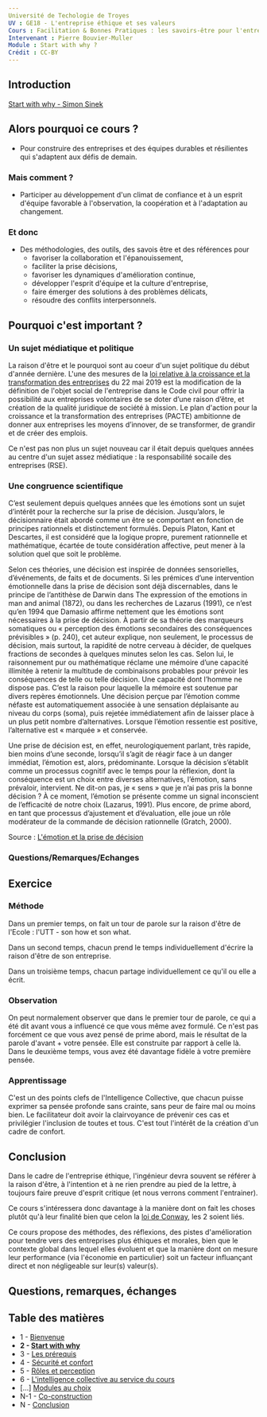 ```yaml
---
Université de Techologie de Troyes
UV : GE18 - L'entreprise éthique et ses valeurs
Cours : Facilitation & Bonnes Pratiques : les savoirs-être pour l'entreprise de demain
Intervenant : Pierre Bouvier-Muller
Module : Start with why ?
Crédit : CC-BY
---
```


## Introduction
[Start with why - Simon Sinek](https://www.youtube.com/watch?v=IPYeCltXpxw)

## Alors pourquoi ce cours ?
- Pour construire des entreprises et des équipes durables et résilientes qui s'adaptent aux défis de demain.
### Mais comment ?
- Participer au développement d'un climat de confiance et à un esprit d'équipe favorable à l'observation, la coopération et à l'adaptation au changement.
### Et donc
- Des méthodologies, des outils, des savois être et des références pour
  - favoriser la collaboration et l'épanouissement,
  - faciliter la prise décisions,
  - favoriser les dynamiques d'amélioration continue,
  - développer l'esprit d'équipe et la culture d'entreprise,
  - faire émerger des solutions à des problèmes délicats,
  - résoudre des conflits interpersonnels.

## Pourquoi c'est important ?

### Un sujet médiatique et politique
La raison d'être et le pourquoi sont au coeur d'un sujet politique du début d'année dernière. L'une des mesures de la [loi relative à la croissance et la transformation des entreprises](https://fr.wikipedia.org/wiki/Loi_relative_%C3%A0_la_croissance_et_la_transformation_des_entreprises) du 22 mai 2019 est la modification de la définition de l'objet social de l'entreprise dans le Code civil pour offrir la possibilité aux entreprises volontaires de se doter d’une raison d’être, et création de la qualité juridique de société à mission.
Le plan d'action pour la croissance et la transformation des entreprises (PACTE) ambitionne de donner aux entreprises les moyens d’innover, de se transformer, de grandir et de créer des emplois.

Ce n'est pas non plus un sujet nouveau car il était depuis quelques années au centre d'un sujet assez médiatique : la responsabilité socaile des entreprises (RSE).

### Une congruence scientifique

C’est seulement depuis quelques années que les émotions sont un sujet d’intérêt
pour la recherche sur la prise de décision. Jusqu’alors, le décisionnaire était
abordé comme un être se comportant en fonction de principes rationnels et
distinctement formulés. Depuis Platon, Kant et Descartes, il est considéré que
la logique propre, purement rationnelle et mathématique, écartée de toute considération
affective, peut mener à la solution quel que soit le problème.

Selon ces théories, une décision est inspirée de données sensorielles,
d’événements, de faits et de documents. Si les prémices d’une intervention
émotionnelle dans la prise de décision sont déjà discernables, dans le principe
de l’antithèse de Darwin dans The expression of the emotions in man and animal
(1872), ou dans les recherches de Lazarus (1991), ce n’est qu’en 1994 que
Damasio affirme nettement que les émotions sont nécessaires à la prise de décision.
À partir de sa théorie des marqueurs somatiques ou « perception des émotions
secondaires des conséquences prévisibles » (p. 240), cet auteur explique,
non seulement, le processus de décision, mais surtout, la rapidité de notre
cerveau à décider, de quelques fractions de secondes à quelques minutes selon
les cas. Selon lui, le raisonnement pur ou mathématique réclame une mémoire
d’une capacité illimitée à retenir la multitude de combinaisons probables
pour prévoir les conséquences de telle ou telle décision. Une capacité dont
l’homme ne dispose pas. C’est la raison pour laquelle la mémoire est soutenue
par divers repères émotionnels. Une décision perçue par l’émotion comme néfaste
est automatiquement associée à une sensation déplaisante au niveau du corps
(soma), puis rejetée immédiatement afin de laisser place à un plus petit nombre
d’alternatives. Lorsque l’émotion ressentie est positive, l’alternative est
« marquée » et conservée.

Une prise de décision est, en effet, neurologiquement parlant, très rapide,
bien moins d’une seconde, lorsqu’il s’agit de réagir face à un danger immédiat,
l’émotion est, alors, prédominante. Lorsque la décision s’établit comme un
processus cognitif avec le temps pour la réflexion, dont la conséquence est un
choix entre diverses alternatives, l’émotion, sans prévaloir, intervient.
Ne dit-on pas, je « sens » que je n’ai pas pris la bonne décision ?
À ce moment, l’émotion se présente comme un signal inconscient de l’efficacité
de notre choix (Lazarus, 1991). Plus encore, de prime abord, en tant que
processus d’ajustement et d’évaluation, elle joue un rôle modérateur de la
commande de décision rationnelle (Gratch, 2000).

Source : [L'émotion et la prise de décision](https://www.cairn.info/revue-francaise-de-gestion-2008-2-page-33.htm)

### Questions/Remarques/Echanges

## Exercice

### Méthode
Dans un premier temps, on fait un tour de parole sur la raison d'être de l'Ecole : l'UTT - son how et son what.

Dans un second temps, chacun prend le temps individuellement d'écrire la raison d'être de son entreprise.

Dans un troisième temps, chacun partage individuellement ce qu'il ou elle a écrit.

### Observation
On peut normalement observer que dans le premier tour de parole, ce qui a été dit avant vous a influencé ce que vous même avez formulé. Ce n'est pas forcément ce que vous avez pensé de prime abord, mais le résultat de la parole d'avant + votre pensée. Elle est construite par rapport à celle là.
Dans le deuxième temps, vous avez été davantage fidèle à votre première pensée.

### Apprentissage
C'est un des points clefs de l'Intelligence Collective, que chacun puisse exprimer sa pensée profonde sans crainte, sans peur de faire mal ou moins bien. Le facilitateur doit avoir la clairvoyance de prévenir ces cas et privilégier l'inclusion de toutes et tous.
C'est tout l'intérêt de la création d'un cadre de confort.

## Conclusion
Dans le cadre de l'entreprise éthique, l'ingénieur devra souvent se référer à la raison d'être, à l'intention et à ne rien prendre au pied de la lettre, à toujours faire preuve d'esprit critique (et nous verrons comment l'entrainer).

Ce cours s'intéressera donc davantage à la manière dont on fait les choses plutôt qu'à leur finalité bien que celon la [loi de Conway](https://fr.wikipedia.org/wiki/Loi_de_Conway), les 2 soient liés.

Ce cours propose des méthodes, des réflexions, des pistes d'amélioration pour tendre vers des entreprises plus éthiques et morales, bien que le contexte global dans lequel elles évoluent et que la manière dont on mesure leur performance (via l'économie en particulier) soit un facteur influançant direct et non négligeable sur leur(s) valeur(s).

## Questions, remarques, échanges

## Table des matières
- 1 - [Bienvenue](https://bouviermullerp.github.io/UTT-GE18/1%20-%20Bienvenue)
- **2 - [Start with why](https://bouviermullerp.github.io/UTT-GE18/2%20-%20start%20with%20why)**
- 3 - [Les prérequis](https://bouviermullerp.github.io/UTT-GE18/3%20-%20les%20pr%C3%A9requis)
- 4 - [Sécurité et confort](https://bouviermullerp.github.io/UTT-GE18/4%20-%20s%C3%A9curit%C3%A9%20et%20confort)
- 5 - [Rôles et perception](https://bouviermullerp.github.io/UTT-GE18/5%20-%20r%C3%B4les%20et%20perception)
- 6 - [L'intelligence collective au service du cours](https://bouviermullerp.github.io/UTT-GE18/6%20-%20L'intelligence%20collective%20au%20service%20du%20contenu%20de%20ce%20cours)
- [...] [Modules au choix](https://github.com/bouviermullerp/Formaction)
- N-1 - [Co-construction](https://bouviermullerp.github.io/UTT-GE18/N-1%20-%20co-construction)
- N - [Conclusion](https://bouviermullerp.github.io/UTT-GE18/N%20-%20Conclusion)
